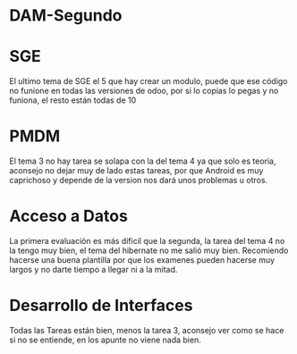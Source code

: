 # DAM-Segundo

# SGE
El ultimo tema de SGE el 5 que hay crear un modulo, puede que ese código no funione en todas las versiones de odoo, por si lo copias lo pegas y no funiona, el resto están todas de 10 

# PMDM
El tema 3 no hay tarea se solapa con la del tema 4 ya que solo es teoria, aconsejo no dejar muy de lado estas tareas, por que Android es muy caprichoso y depende de la version nos dará unos problemas u otros.

# Acceso a Datos

La primera evaluación es más dificil que la segunda, la tarea del tema 4 no la tengo muy bien, el tema del hibernate no me salió muy bien. Recomiendo hacerse una buena plantilla por que los examenes pueden hacerse muy largos y no darte tiempo a llegar ni a la mitad.

# Desarrollo de Interfaces

Todas las Tareas están bien, menos la tarea 3, aconsejo ver como se hace si no se entiende, en los apunte no viene nada bien.



